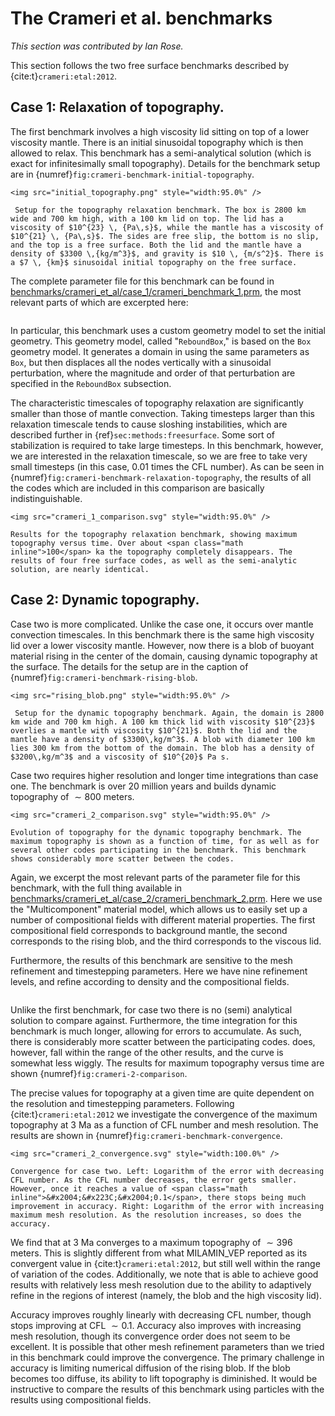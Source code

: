 # The Crameri et al. benchmarks

*This section was contributed by Ian Rose.*

This section follows the two free surface benchmarks described by {cite:t}`crameri:etal:2012`.

## Case 1: Relaxation of topography.

The first benchmark involves a high viscosity lid sitting on top of a lower
viscosity mantle. There is an initial sinusoidal topography which is then
allowed to relax. This benchmark has a semi-analytical solution (which is
exact for infinitesimally small topography). Details for the benchmark setup
are in {numref}`fig:crameri-benchmark-initial-topography`.

```{figure-md} fig:crameri-benchmark-initial-topography
<img src="initial_topography.png" style="width:95.0%" />

 Setup for the topography relaxation benchmark. The box is 2800 km wide and 700 km high, with a 100 km lid on top. The lid has a viscosity of $10^{23} \, {Pa\,s}$, while the mantle has a viscosity of $10^{21} \, {Pa\,s}$. The sides are free slip, the bottom is no slip, and the top is a free surface. Both the lid and the mantle have a density of $3300 \,{kg/m^3}$, and gravity is $10 \, {m/s^2}$. There is a $7 \, {km}$ sinusoidal initial topography on the free surface.
```

The complete parameter file for this benchmark can be found in
[benchmarks/crameri_et_al/case_1/crameri_benchmark_1.prm](https://www.github.com/geodynamics/aspect/blob/main/benchmarks/crameri_et_al/case_1/crameri_benchmark_1.prm), the most relevant
parts of which are excerpted here:

```{literalinclude} crameri_benchmark_1.prm
```

In particular, this benchmark uses a custom geometry model to set the initial
geometry. This geometry model, called "`ReboundBox`," is based on
the `Box` geometry model. It generates a domain in using the same parameters
as `Box`, but then displaces all the nodes vertically with a sinusoidal
perturbation, where the magnitude and order of that perturbation are specified
in the `ReboundBox` subsection.

The characteristic timescales of topography relaxation are significantly
smaller than those of mantle convection. Taking timesteps larger than this
relaxation timescale tends to cause sloshing instabilities, which are
described further in {ref}`sec:methods:freesurface`. Some sort of
stabilization is required to take large timesteps. In this benchmark, however,
we are interested in the relaxation timescale, so we are free to take very
small timesteps (in this case, 0.01 times the CFL number). As can be seen in
{numref}`fig:crameri-benchmark-relaxation-topography`, the results of all the codes which are included in this
comparison are basically indistinguishable.

```{figure-md} fig:crameri-benchmark-relaxation-topography
<img src="crameri_1_comparison.svg" style="width:95.0%" />

Results for the topography relaxation benchmark, showing maximum topography versus time. Over about <span class="math inline">100</span> ka the topography completely disappears. The results of four free surface codes, as well as the semi-analytic solution, are nearly identical.
```

## Case 2: Dynamic topography.

Case two is more complicated. Unlike the case one, it occurs over mantle
convection timescales. In this benchmark there is the same high viscosity lid
over a lower viscosity mantle. However, now there is a blob of buoyant
material rising in the center of the domain, causing dynamic topography at the
surface. The details for the setup are in the caption of {numref}`fig:crameri-benchmark-rising-blob`.

```{figure-md} fig:crameri-benchmark-rising-blob
<img src="rising_blob.png" style="width:95.0%" />

 Setup for the dynamic topography benchmark. Again, the domain is 2800 km wide and 700 km high. A 100 km thick lid with viscosity $10^{23}$ overlies a mantle with viscosity $10^{21}$. Both the lid and the mantle have a density of $3300\,kg/m^3$. A blob with diameter 100 km lies 300 km from the bottom of the domain. The blob has a density of $3200\,kg/m^3$ and a viscosity of $10^{20}$ Pa s.
```

Case two requires higher resolution and longer time integrations than case
one. The benchmark is over 20 million years and builds dynamic topography of
$\sim 800$ meters.

```{figure-md} fig:crameri-2-comparison
<img src="crameri_2_comparison.svg" style="width:95.0%" />

Evolution of topography for the dynamic topography benchmark. The maximum topography is shown as a function of time, for as well as for several other codes participating in the benchmark. This benchmark shows considerably more scatter between the codes.
```

Again, we excerpt the most relevant parts of the parameter file for this
benchmark, with the full thing available in
[benchmarks/crameri_et_al/case_2/crameri_benchmark_2.prm](https://www.github.com/geodynamics/aspect/blob/main/benchmarks/crameri_et_al/case_2/crameri_benchmark_2.prm). Here we use the
"Multicomponent" material model, which allows us to easily set up
a number of compositional fields with different material properties. The first
compositional field corresponds to background mantle, the second corresponds
to the rising blob, and the third corresponds to the viscous lid.

Furthermore, the results of this benchmark are sensitive to the mesh
refinement and timestepping parameters. Here we have nine refinement levels,
and refine according to density and the compositional fields.

```{literalinclude} crameri_benchmark_2.prm
```

Unlike the first benchmark, for case two there is no (semi) analytical
solution to compare against. Furthermore, the time integration for this
benchmark is much longer, allowing for errors to accumulate. As such, there is
considerably more scatter between the participating codes. does, however, fall
within the range of the other results, and the curve is somewhat less wiggly.
The results for maximum topography versus time are shown {numref}`fig:crameri-2-comparison`.

The precise values for topography at a given time are quite dependent on the
resolution and timestepping parameters. Following {cite:t}`crameri:etal:2012` we
investigate the convergence of the maximum topography at 3 Ma as a function of
CFL number and mesh resolution. The results are shown in {numref}`fig:crameri-benchmark-convergence`.

```{figure-md} fig:crameri-benchmark-convergence
<img src="crameri_2_convergence.svg" style="width:100.0%" />

Convergence for case two. Left: Logarithm of the error with decreasing CFL number. As the CFL number decreases, the error gets smaller. However, once it reaches a value of <span class="math inline">&#x2004;&#x223C;&#x2004;0.1</span>, there stops being much improvement in accuracy. Right: Logarithm of the error with increasing maximum mesh resolution. As the resolution increases, so does the accuracy.
```

We find that at 3 Ma converges to a maximum topography of $\sim 396$
meters. This is slightly different from what MILAMIN_VEP reported as its
convergent value in {cite:t}`crameri:etal:2012`, but still well within the range of
variation of the codes. Additionally, we note that is able to achieve good
results with relatively less mesh resolution due to the ability to adaptively
refine in the regions of interest (namely, the blob and the high viscosity
lid).

Accuracy improves roughly linearly with decreasing CFL number, though stops
improving at CFL $\sim 0.1$. Accuracy also improves with increasing mesh
resolution, though its convergence order does not seem to be excellent. It is
possible that other mesh refinement parameters than we tried in this benchmark
could improve the convergence. The primary challenge in accuracy is limiting
numerical diffusion of the rising blob. If the blob becomes too diffuse, its
ability to lift topography is diminished. It would be instructive to compare
the results of this benchmark using particles with the results using
compositional fields.

